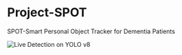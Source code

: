 # Project-SPOT
SPOT-Smart Personal Object Tracker for Dementia Patients

![Live Detection on YOLO v8](Assets_and_Demos/Live_Detection.gif)
